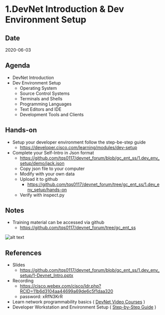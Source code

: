# 1.DevNet Introduction & Dev Environment Setup

## Date
2020-06-03

## Agenda
* DevNet Introduction
* Dev Environment Setup
  * Operating System
  * Source Control Systems
  * Terminals and Shells
  * Programming Languages
  * Text Editors and IDE
  * Development Tools and Clients
  
## Hands-on
* Setup your developer environment follow the step-be-step guide
    * https://developer.cisco.com/learning/modules/dev-setup
* Complete your Self-Intro in Json format 
    * https://github.com/tqs0117/devnet_forum/blob/gc_ent_ss/1.dev_env_setup/demo/jack.json
    * Copy json file to your computer
    * Modify with your own data
    * Upload it to github 
        * https://github.com/tqs0117/devnet_forum/tree/gc_ent_ss/1.dev_env_setup/hands-on
    * Verify with inspect.py

## Notes
* Training material can be accessed via github 
  * https://github.com/tqs0117/devnet_forum/tree/gc_ent_ss

![alt text](https://github.com/tqs0117/devnet_forum/blob/1st_forum/1.devnet_intro_dev_env_setup/devnet_tools.png "devnet_toolsπ")

## References
* Slides
    * https://github.com/tqs0117/devnet_forum/blob/gc_ent_ss/1.dev_env_setup/1-Devnet_Intro.pptx
* Recording
    * https://cisco.webex.com/cisco/ldr.php?RCID=11b6d3104aa44699a69de6c5f1daa320
    * password: xRfN3KrR
* Learn network programmability basics ( [DevNet Video Courses](https://developer.cisco.com/video/net-prog-basics/) )
* Developer Workstation and Environment Setup ( [Step-by-Step Guide](https://developer.cisco.com/learning/modules/dev-setup) )

